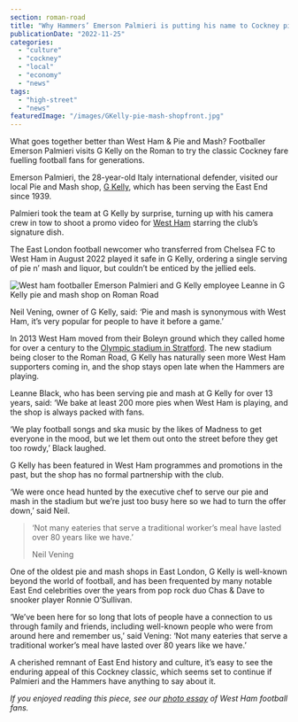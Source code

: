 ```yaml
---
section: roman-road
title: "Why Hammers’ Emerson Palmieri is putting his name to Cockney pie n’ mash"
publicationDate: "2022-11-25"
categories: 
  - "culture"
  - "cockney"
  - "local"
  - "economy"
  - "news"
tags: 
  - "high-street"
  - "news"
featuredImage: "/images/GKelly-pie-mash-shopfront.jpg"
---
```


What goes together better than West Ham & Pie and Mash? Footballer Emerson Palmieri visits G Kelly on the Roman to try the classic Cockney fare fuelling football fans for generations.

Emerson Palmieri, the 28-year-old Italy international defender, visited our local Pie and Mash shop, [G Kelly](https://romanroadlondon.com/g-kelly-pie-mash-shop-working-class-food/), which has been serving the East End since 1939.

Palmieri took the team at G Kelly by surprise, turning up with his camera crew in tow to shoot a promo video for [West Ham](https://romanroadlondon.com/faces-west-ham-football-jose-da-luz-photoessay/) starring the club’s signature dish. 

The East London football newcomer who transferred from Chelsea FC to West Ham in August 2022 played it safe in G Kelly, ordering a single serving of pie n’ mash and liquor, but couldn’t be enticed by the jellied eels.

![West ham footballer Emerson Palmieri and G Kelly employee Leanne in G Kelly pie and mash shop on Roman Road](/images/gkelly-emerson-palmieri.jpg)

Neil Vening, owner of G Kelly, said: ‘Pie and mash is synonymous with West Ham, it’s very popular for people to have it before a game.’ 

In 2013 West Ham moved from their Boleyn ground which they called home for over a century to the [Olympic stadium in Stratford](https://romanroadlondon.com/phil-verney-photos-the-orbit-queen-elizabeth-olympic-park/). The new stadium being closer to the Roman Road, G Kelly has naturally seen more West Ham supporters coming in, and the shop stays open late when the Hammers are playing. 

Leanne Black, who has been serving pie and mash at G Kelly for over 13 years, said: ‘We bake at least 200 more pies when West Ham is playing, and the shop is always packed with fans.

‘We play football songs and ska music by the likes of Madness to get everyone in the mood, but we let them out onto the street before they get too rowdy,’ Black laughed. 

G Kelly has been featured in West Ham programmes and promotions in the past, but the shop has no formal partnership with the club. 

‘We were once head hunted by the executive chef to serve our pie and mash in the stadium but we’re just too busy here so we had to turn the offer down,’ said Neil. 

> ‘Not many eateries that serve a traditional worker’s meal have lasted over 80 years like we have.’ 
> 
> Neil Vening

One of the oldest pie and mash shops in East London, G Kelly is well-known beyond the world of football, and has been frequented by many notable East End celebrities over the years from pop rock duo Chas & Dave to snooker player Ronnie O’Sullivan.

‘We’ve been here for so long that lots of people have a connection to us through family and friends, including well-known people who were from around here and remember us,’ said Vening: ‘Not many eateries that serve a traditional worker’s meal have lasted over 80 years like we have.’ 

A cherished remnant of East End history and culture, it’s easy to see the enduring appeal of this Cockney classic, which seems set to continue if Palmieri and the Hammers have anything to say about it.

_If you enjoyed reading this piece, see our_ [_photo essay_](https://romanroadlondon.com/faces-west-ham-football-jose-da-luz-photoessay/) _of West Ham football fans._ 

